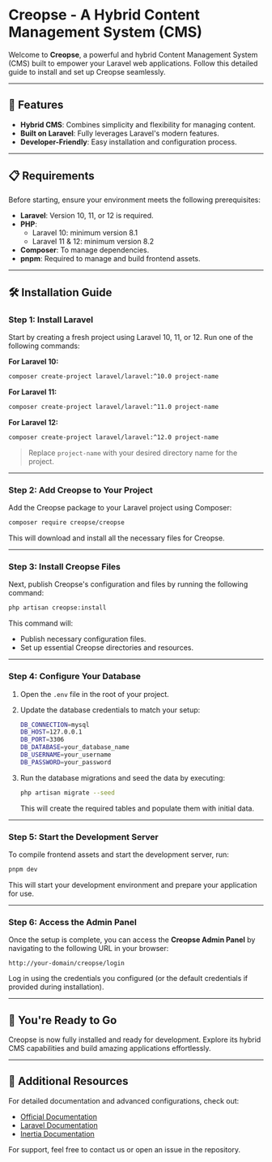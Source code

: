 # Creopse - A Hybrid Content Management System (CMS)

Welcome to **Creopse**, a powerful and hybrid Content Management System (CMS) built to empower your Laravel web applications. Follow this detailed guide to install and set up Creopse seamlessly.

---

## 🚀 Features

- **Hybrid CMS**: Combines simplicity and flexibility for managing content.
- **Built on Laravel**: Fully leverages Laravel's modern features.
- **Developer-Friendly**: Easy installation and configuration process.

---

## 📋 Requirements

Before starting, ensure your environment meets the following prerequisites:

- **Laravel**: Version 10, 11, or 12 is required.
- **PHP**:
  - Laravel 10: minimum version 8.1
  - Laravel 11 & 12: minimum version 8.2
- **Composer**: To manage dependencies.
- **pnpm**: Required to manage and build frontend assets.

---

## 🛠️ Installation Guide

### Step 1: Install Laravel

Start by creating a fresh project using Laravel 10, 11, or 12. Run one of the following commands:

**For Laravel 10:**

```bash
composer create-project laravel/laravel:^10.0 project-name
```

**For Laravel 11:**

```bash
composer create-project laravel/laravel:^11.0 project-name
```

**For Laravel 12:**

```bash
composer create-project laravel/laravel:^12.0 project-name
```

> Replace `project-name` with your desired directory name for the project.

---

### Step 2: Add Creopse to Your Project

Add the Creopse package to your Laravel project using Composer:

```bash
composer require creopse/creopse
```

This will download and install all the necessary files for Creopse.

---

### Step 3: Install Creopse Files

Next, publish Creopse's configuration and files by running the following command:

```bash
php artisan creopse:install
```

This command will:

- Publish necessary configuration files.
- Set up essential Creopse directories and resources.

---

### Step 4: Configure Your Database

1. Open the `.env` file in the root of your project.
2. Update the database credentials to match your setup:

    ```bash
    DB_CONNECTION=mysql
    DB_HOST=127.0.0.1
    DB_PORT=3306
    DB_DATABASE=your_database_name
    DB_USERNAME=your_username
    DB_PASSWORD=your_password
    ```

3. Run the database migrations and seed the data by executing:

    ```bash
    php artisan migrate --seed
    ```

    This will create the required tables and populate them with initial data.

---

### Step 5: Start the Development Server

To compile frontend assets and start the development server, run:

```bash
pnpm dev
```

This will start your development environment and prepare your application for use.

---

### Step 6: Access the Admin Panel

Once the setup is complete, you can access the **Creopse Admin Panel** by navigating to the following URL in your browser:

`http://your-domain/creopse/login`

Log in using the credentials you configured (or the default credentials if provided during installation).

---

## 🎉 You're Ready to Go

Creopse is now fully installed and ready for development. Explore its hybrid CMS capabilities and build amazing applications effortlessly.

---

## 📖 Additional Resources

For detailed documentation and advanced configurations, check out:

- [Official Documentation](https://creopse.github.io/docs/)
- [Laravel Documentation](https://laravel.com/docs)
- [Inertia Documentation](https://inertiajs.com/)

For support, feel free to contact us or open an issue in the repository.
